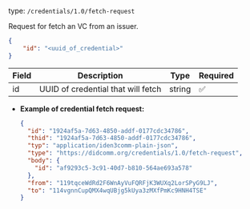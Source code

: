 
type: `/credentials/1.0/fetch-request`

Request for fetch an VC from an issuer.

```json
{
	"id": "<uuid_of_credential>"
}
```

| Field | Description | Type | Required |
| --- | --- | --- | --- |
| id | UUID of credential that will fetch | string | ✅ |

- **Example of credential fetch request:**
    
    ```json
    {
      "id": "1924af5a-7d63-4850-addf-0177cdc34786",
      "thid": "1924af5a-7d63-4850-addf-0177cdc34786",
      "typ": "application/iden3comm-plain-json",
      "type": "https://didcomm.org/credentials/1.0/fetch-request",
      "body": {
        "id": "af9293c5-3c91-40d7-b810-564ae693a578"
      },
      "from": "119tqceWdRd2F6WnAyVuFQRFjK3WUXq2LorSPyG9LJ",
      "to": "114vgnnCupQMX4wqUBjg5kUya3zMXfPmKc9HNH4TSE"
    }
    ```
